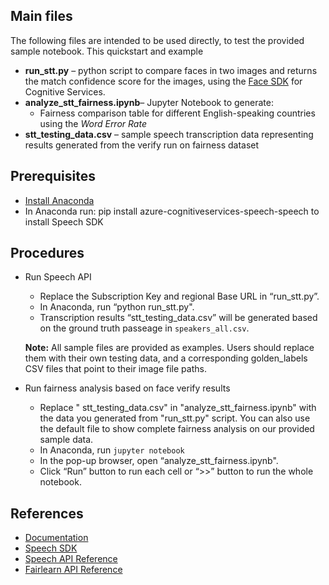 ## Main files
The following files are intended to be used directly, to test the provided sample notebook. 
This quickstart and example 
* **run_stt.py** – python script to compare faces in two images and returns the match confidence score for the images, using the [Face SDK](https://docs.microsoft.com/en-us/python/api/azure-cognitiveservices-vision-face/?view=azure-python) for Cognitive Services.
* **analyze_stt_fairness.ipynb**– Jupyter Notebook to generate:
  * Fairness comparison table for different English-speaking countries using the *Word Error Rate*
* **stt_testing_data.csv** – sample speech transcription data representing results generated from the verify run on fairness dataset


## Prerequisites
  - [Install Anaconda](https://docs.anaconda.com/anaconda/install/)
  - In Anaconda run: pip install azure-cognitiveservices-speech-speech to install Speech SDK
      
## Procedures 
* Run Speech API
  * Replace the Subscription Key and regional Base URL in “run_stt.py”.
  * In Anaconda, run “python run_stt.py".
  * Transcription results “stt_testing_data.csv” will be generated based on the ground truth passeage in `speakers_all.csv`.

  **Note:** All sample files are provided as examples. Users should replace them with their own testing data, and a corresponding golden_labels CSV files that point to their image file paths. 
  
* Run fairness analysis based on face verify results
  * Replace " stt_testing_data.csv" in "analyze_stt_fairness.ipynb" with the data you generated from "run_stt.py" script. You can also use the default file to show complete fairness analysis on our provided sample data. 
  * In Anaconda, run `jupyter notebook`
  * In the pop-up browser, open “analyze_stt_fairness.ipynb".
  * Click “Run” button to run each cell or “>>” button to run the whole notebook.





    
## References
  - [Documentation](https://docs.microsoft.com/en-us/azure/cognitive-services/speech/)
  - [Speech SDK](https://docs.microsoft.com/en-us/python/api/azure-cognitiveservices-speech/azure.cognitiveservices.speech?view=azure-pythonn)
  - [Speech API Reference](https://docs.microsoft.com/en-us/azure/cognitive-services/speech/APIReference)
  - [Fairlearn API Reference](https://fairlearn.org/v0.7.0/api_reference/index.html)
